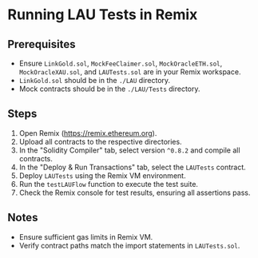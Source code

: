 # Running LAU Tests in Remix

## Prerequisites
- Ensure `LinkGold.sol`, `MockFeeClaimer.sol`, `MockOracleETH.sol`, `MockOracleXAU.sol`, and `LAUTests.sol` are in your Remix workspace.
- `LinkGold.sol` should be in the `./LAU` directory.
- Mock contracts should be in the `./LAU/Tests` directory.

## Steps
1. Open Remix (https://remix.ethereum.org).
2. Upload all contracts to the respective directories.
3. In the "Solidity Compiler" tab, select version `^0.8.2` and compile all contracts.
4. In the "Deploy & Run Transactions" tab, select the `LAUTests` contract.
5. Deploy `LAUTests` using the Remix VM environment.
6. Run the `testLAUFlow` function to execute the test suite.
7. Check the Remix console for test results, ensuring all assertions pass.

## Notes
- Ensure sufficient gas limits in Remix VM.
- Verify contract paths match the import statements in `LAUTests.sol`.
</xaiArtifact>